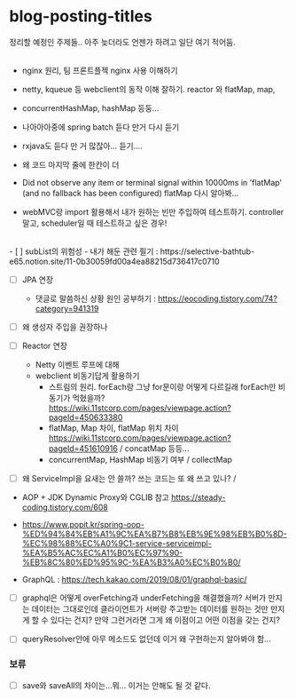 # blog-posting-titles
정리할 예정인 주제들.. 아주 늦더라도 언젠가  하려고 일단 여기 적어둠.
<br> <br>



- nginx 원리, 팀 프론트플젝 nginx 사용 이해하기

- netty, kqueue 등 webclient의 동작 이해 잘하기. reactor 와 flatMap, map,
- concurrentHashMap, hashMap 등둥...

- 나아아아중에 spring batch  듣다 만거 다시 듣기
- rxjava도 듣다 만 거 많잖아... 듣기....


- 왜 코드 마지막 줄에 한칸이 더 
- Did not observe any item or terminal signal within 10000ms in 'flatMap' (and no fallback has been configured) flatMap 다시 알아봐...

- webMVC랑 import 활용해서 내가 원하는 빈만 주입하여 테스트하기. controller 말고, scheduler일 때 테스트하고 싶은 경우!

<br>
- [ ] subList의 위험성
  - 내가 해둔 관련 필기 : https://selective-bathtub-e65.notion.site/11-0b30059fd00a4ea88215d736417c0710

- [ ] JPA 연장
  - 댓글로 말씀하신 상황 원인 공부하기 : https://eocoding.tistory.com/74?category=941319

- [ ] 왜 생성자 주입을 권장하나

- [ ] Reactor 연장
  - Netty 이벤트 루프에 대해
  - webclient 비동기답게 활용하기
    - 스트림의 원리. forEach랑 그냥 for문이랑 어떻게 다르길래 forEach만 비동기가 먹혔을까? https://wiki.11stcorp.com/pages/viewpage.action?pageId=450633380
    - flatMap, Map 차이, flatMap 위치 차이 https://wiki.11stcorp.com/pages/viewpage.action?pageId=451610916 / concatMap 등등...
    - concurrentMap, HashMap 비동기 여부 / collectMap

- [ ] 왜 ServiceImpl을 요새는 안 쓸까? 쓰는 코드는 또 왜 쓰고 있나? / 
- AOP + JDK Dynamic Proxy와 CGLIB 참고 https://steady-coding.tistory.com/608
- https://www.popit.kr/spring-oop-%ED%94%84%EB%A1%9C%EA%B7%B8%EB%9E%98%EB%B0%8D-%EC%98%88%EC%A0%9C1-service-serviceimpl-%EA%B5%AC%EC%A1%B0%EC%97%90-%EB%8C%80%ED%95%9C-%EA%B3%A0%EC%B0%B0/

- GraphQL : https://tech.kakao.com/2019/08/01/graphql-basic/
- [ ] graphql은 어떻게 overFetching과 underFetching을 해결했을까? 서버가 만지는 데이터는 그대로인데 클라이언트가 서버랑 주고받는 데이터를 원하는 것만 만지게 할 수 있다는 건지? 만약 그런거라면 그게 왜 이점이고 어떤 이점을 갖는 건지?
- [ ] queryResolver안에 아무 메소드도 없던데 이거 왜 구현하는지 알아봐야 함...


### 보류
- [ ] save와 saveAll의 차이는...뭐... 이거는 안해도 될 것 같다.
